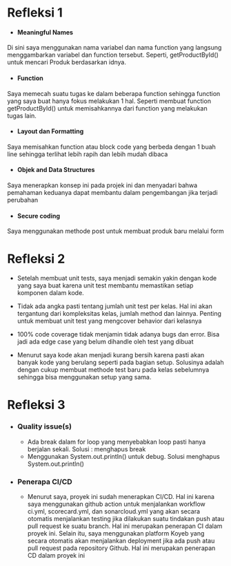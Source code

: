 # Refleksi 1
- #### Meaningful Names
Di sini saya menggunakan nama variabel dan nama function yang langsung menggambarkan variabel dan function tersebut. Seperti, getProductById() untuk mencari Produk berdasarkan idnya.

- #### Function
Saya memecah suatu tugas ke dalam beberapa function sehingga function yang saya buat hanya fokus melakukan 1 hal. Seperti membuat function getProductById() untuk memisahkannya dari function yang melakukan tugas lain.
- #### Layout dan Formatting
Saya memisahkan function atau block code yang berbeda dengan 1 buah line sehingga terlihat lebih rapih dan lebih mudah dibaca

- #### Objek and Data Structures
Saya menerapkan konsep ini pada projek ini dan menyadari bahwa pemahaman keduanya dapat membantu dalam pengembangan jika terjadi perubahan
- #### Secure coding
Saya menggunakan methode post untuk membuat produk baru melalui form


# Refleksi 2
- Setelah membuat unit tests, saya menjadi semakin yakin dengan kode yang saya buat karena unit test membantu memastikan setiap komponen dalam kode.
- Tidak ada angka pasti tentang jumlah unit test per kelas. Hal ini akan tergantung dari kompleksitas kelas, jumlah method dan lainnya. Penting untuk membuat unit test yang mengcover behavior dari kelasnya

- 100% code coverage tidak menjamin tidak adanya bugs dan error. Bisa jadi ada edge case yang belum dihandle oleh test yang dibuat

- Menurut saya kode akan menjadi kurang bersih karena pasti akan banyak kode yang berulang seperti pada bagian setup. Solusinya adalah dengan cukup membuat methode test baru pada kelas sebelumnya sehingga bisa menggunakan setup yang sama.

# Refleksi 3
- ### Quality issue(s)
  - Ada break dalam for loop yang menyebabkan loop pasti hanya berjalan sekali. Solusi : menghapus break
  - Menggunakan System.out.println() untuk debug. Solusi menghapus System.out.println()

- ### Penerapa CI/CD
    - Menurut saya, proyek ini sudah menerapkan CI/CD. Hal ini karena saya menggunakan github action untuk menjalankan workflow ci.yml, scorecard.yml, dan sonarcloud.yml yang akan secara otomatis menjalankan testing jika dilakukan suatu tindakan push atau pull request ke suatu branch. Hal ini merupakan penerapan CI dalam proyek ini. Selain itu, saya menggunakan platform Koyeb yang secara otomatis akan menjalankan deployment jika ada push atau pull request pada repository Github. Hal ini merupakan penerapan CD dalam proyek ini



